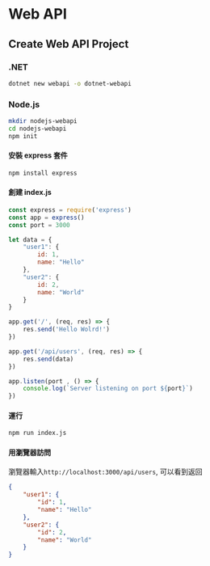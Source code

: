 # Web API

## Create Web API Project

### .NET

``` bash
dotnet new webapi -o dotnet-webapi
```

### Node.js

``` bash
mkdir nodejs-webapi
cd nodejs-webapi
npm init
```

#### 安裝 express 套件

``` bash
npm install express
```

#### 創建 index.js

``` js
const express = require('express')
const app = express()
const port = 3000

let data = {
    "user1": {
        id: 1,
        name: "Hello"
    },
    "user2": {
        id: 2,
        name: "World"
    }
}

app.get('/', (req, res) => {
    res.send('Hello Wolrd!')
})

app.get('/api/users', (req, res) => {
    res.send(data)
})

app.listen(port , () => {
    console.log(`Server listening on port ${port}`)
})
```

#### 運行

``` bash
npm run index.js
```

#### 用瀏覽器訪問

瀏覽器輸入`http://localhost:3000/api/users`, 可以看到返回
``` json
{
    "user1": {
        "id": 1,
        "name": "Hello"
    },
    "user2": {
        "id": 2,
        "name": "World"
    }
}
```

